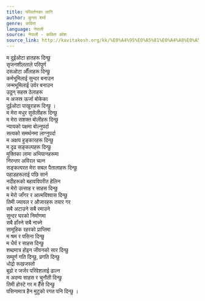 ```yaml
---
title: परिवर्तनका लागि
author: कुन्ता शर्मा
genre: कविता
language: नेपाली
source: नेपाली - कविता कोश
source_link: http://kavitakosh.org/kk/%E0%A4%95%E0%A5%81%E0%A4%A8%E0%A5%8D%E0%A4%A4%E0%A4%BE_%E0%A4%B6%E0%A4%B0%E0%A5%8D%E0%A4%AE%E0%A4%BE
---
```


म दुईओटा हातहरू दिन्छु  
सृजनशीलताले परिपूर्ण  
दसओटा औँलाहरू दिन्छु  
कर्मभूमिलाई सुन्दर बनाउन  
जन्मभूमिलाई उर्वर बनाउन  
उठून् सहस्र ठेलाहरू  
म अजस्र ऊर्जा बोकेका  
दुईओटा पाखुराहरू दिन्छु ।  
म मेरा मधुर सुसेलीहरू दिन्छु  
म मेरा सशक्त बोलीहरू दिन्छु  
न्यायको पक्षमा बोल्नुपर्दा  
सत्यको समर्थनमा लाग्नुपर्दा  
म अक्षय हुङ्कारहरू दिन्छु  
म दृढ सङ्कल्पहरू दिन्छु  
मुक्तिका लामा अभियानहरूमा  
निरन्तर अविरल चल्न  
सङ्कल्परत मेरा सबल पैतालाहरू दिन्छु  
पहाडहरूलाई पछि सार्न  
नदीहरूको बहावविपरीत हेलिन  
म मेरो उत्साह र साहस दिन्छु  
म मेरो जाँगर र आत्मविश्वास दिन्छु  
तिमी ज्यावल र औजारहरू तयार गर  
सबै अटाउने सबै रमाउने  
सुन्दर घरको निर्माणमा  
सबै हाँस्ने सबै नाच्ने  
सामूहिक रहरको प्राप्तिमा  
म श्रम र पसिना दिन्छु  
म धैर्य र साहस दिन्छु  
शब्दमात्र होइन जीवनको सार दिन्छु  
सम्पूर्ण गति दिन्छु, प्रगति दिन्छु  
धोद्रो रूखजस्तो  
बूढो र जर्जर परिवेशलाई ढाल्न  
म अदम्य साहस र चुनौती दिन्छु  
तिमी होस्टे गर म हैँसे दिन्छु  
पसिनामात्र हैन मुटुको रगत पनि दिन्छु ।
